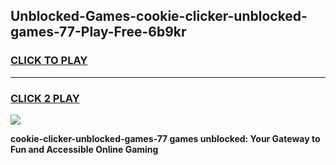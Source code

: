 
## Unblocked-Games-cookie-clicker-unblocked-games-77-Play-Free-6b9kr
<h3>
<a href="https://premium76.site?title=cookie-clicker-unblocked-games-77&ref=20M">CLICK TO PLAY</a></h3>
<hr>

<h3>
<a href="https://premium76.site?title=cookie-clicker-unblocked-games-77&ref=20M">CLICK 2 PLAY</a>
  
</h3>

<a href="https://premium76.site?title=cookie-clicker-unblocked-games-77&ref=19M"><img src="https://clearcache.store/games.png"></a>


**cookie-clicker-unblocked-games-77 games unblocked: Your Gateway to Fun and Accessible Online Gaming**
